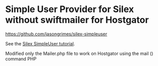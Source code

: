 Simple User Provider for Silex without swiftmailer for Hostgator
==============================

https://github.com/jasongrimes/silex-simpleuser

See the [Silex SimpleUser tutorial](http://www.jasongrimes.org/2014/09/simple-user-management-in-silex/).


Modified only the Mailer.php file to work on Hostgator using the mail () command PHP
